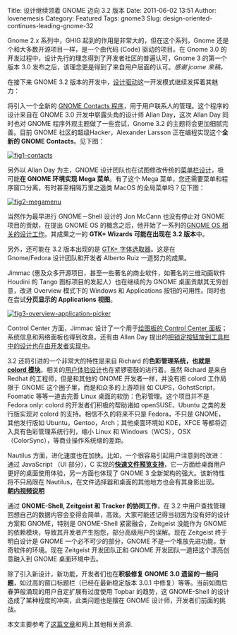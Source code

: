 Title: 设计继续领着 GNOME 迈向 3.2 版本
Date: 2011-06-02 13:51
Author: lovenemesis
Category: Featured
Tags: gnome3
Slug: design-oriented-continues-leading-gnome-32

Gnome 2.x 系列中，GHIG 起到的作用是非常大的，但在这个系列，Gnome
还是个和大多数开源项目一样，是一个由代码 (Code) 驱动的项目。在 Gnome 3.0
的开发过程中，设计先行的理念得到了开发者社区的普遍认可，Gnome 3
的第一个版本 3.0 发布之后，该理念更是得到了来自用户层面的认可。*感谢
jcome 来稿。*

在接下来 GNOME 3.2
版本的开发中，[设计驱动](http://gitorious.org/gnome-design)这一开发模式继续发挥着其魅力：

将引入一个全新的 [GNOME Contacts
程序](https://live.gnome.org/Design/Apps/Contacts)，用于用户联系人的管理。这个程序的设计来自在
GNOME 3.0 开发中崭露头角的设计师 Allan Day，这次 Allan Day 同时也对
GNOME 程序外观主题做了一些尝试，Gnome 3.2 的主题将会更加细腻完善。目前
GNOME 社区的超级Hacker，Alexander Larsson 正在编程实现这个**全新的 GNOME
Contacts**。见下图：

[![](http://linuxtoy.org/img/2011/06/fig1-contacts.png "fig1-contacts")](http://linuxtoy.org/img/2011/06/fig1-contacts.png)

另外以 Allan Day 为主，GNOME
设计团队也在试图修改传统的[菜单栏设计](https://live.gnome.org/Design/Whiteboards/Menus)，极可能**在
GNOME 环境实现 Mega 菜单**。有了这个 Mega
菜单，您还需要菜单和程序窗口分离，有时甚至相隔万里之遥类 MacOS
的全局菜单吗？见下图：

[![](http://linuxtoy.org/img/2011/06/fig2-megamenu.png "fig2-megamenu")](http://linuxtoy.org/img/2011/06/fig2-megamenu.png)

当然作为最早进行 GNOME－Shell 设计的 Jon McCann 也没有停止对 GNOME
项目的贡献，在提出 GNOME OS 的概念之后，他开始了一系列的[GNOME OS
相关的设计工作](http://live.gnome.org/GnomeOS/Design/Whiteboards)。其成果之一的
**GTK+ Wizards 可能在出现在 3.2 版本**中。

另外，还可能在 3.2 版本出现的是 [GTK+
字体选取器](http://aruiz.synaptia.net/siliconisland/2011/04/gtk-fontselection-progress.html)。这是在  
Gnome/Fedora 设计团队和开发者 Alberto Ruiz 一道努力的成果。

Jimmac (惠及众多开源项目，甚至一些著名的商业软件，如著名的三维动画软件
Houdini 的 Tango 图标项目的发起人）也在继续的为 GNOME
桌面贡献其无穷创意，改进 Overview 模式下的 Windows 和 Applications
按钮的可用性。同时也在尝试**分页显示的 Applications 视图**。

[![](http://linuxtoy.org/img/2011/06/fig3-overview-application-picker.png "fig3-overview-application-picker")](http://linuxtoy.org/img/2011/06/fig3-overview-application-picker.png)

Control Center 方面，Jimmac 设计了一个用于[绘图板的 Control Center
面板](http://live.gnome.org/Design/SystemSettings/Tablet)；系统信息和网络面板也得到改良。还有由
Allan Day
提出的[把锁定按钮放到工具栏中的设计也在由开发者实现中](https://bugzilla.gnome.org/show_bug.cgi?id=650292)。

3.2 还将引进的一个非常大的特性是来自 Richard 的**色彩管理系统，也就是
[colord
模块](http://colord.hughsie.com/intro.html)**。相关的[用户体验设计](http://colord.hughsie.com/screenshots.html)也在紧锣密鼓的进行着。虽然
Richard 是来自 Redhat 的工程师，但是和其他的 GNOME 开发者一样，并没有把
colord 工作局限于 GNOME 这个圈子里，而是和众多的上游项目 如
CUPS，GohstScript，Foomatic 等等一道去完善 Linux
桌面的软肋：色彩管理。这个项目并不是 Fedora only: colord
的开发者们积极的帮助诸如 openSUSE、Ubuntu 之类的发行版实现对 colord
的支持。相信不久的将来不只是 Fedora，不只是 GNOME，其他发行版如
Ubuntu，Gentoo，Arch；其他桌面环境如 KDE，XFCE
等都将迈入具有色彩管理系统行列，缩小 Linux 和
Windows（WCS），OSX（ColorSync），等商业操作系统缩的差距。

Nautilus
方面，进化速度也在加快。比如，一个很容易引起用户注意到的改进：通过
JavaScript （UI 部分），C
实现的[**快速文件预览支持**](http://blogs.gnome.org/cosimoc/2011/04/29/sushi/)，它一方面给桌面用户更好的桌面使用体验，另一方面也体现了
GNOME 3 全新架构的强大。该新特性将不只局限在
Nautilus，在文件选择器和桌面的其他地方也会有其身影出现。  
[**朝内视频说明**](http://v.youku.com/v_show/id_XMjcyNDAwNTg4.html)

通过 **GNOME-Shell, Zeitgeist 和 Tracker 的协同工作**，在 3.2
中用户查找管理回想自己的数据内容会变得会简单，高效。大家可能还记得当初因为没有好的设计方案和
GNOME，特别是 GNOME-Shell 紧密融合，Zeitgeist 没能作为 GNOME
的依赖模块，导致其开发者产生抱怨，部分高级用户的误解。现在 Zeitgeist
终于明白设计是 GNOME 一个必不可少的部分，GNOME
不是一个堆放先进功能，新奇软件的环境。现在 Zeitgeist 开发团队正和 GNOME
开发团队一道把这个漂亮创意融入到 GNOME 桌面环境中去。

除了引入新设计，新功能，开发者们也在**积极修复 GNOME 3.0
遗留的一些问题**，如过高的窗口标题栏（已经在最新稳定版本 3.0.1
中修复）等等。当前如雨后春笋般涌现的用户自定扩展有过度使用 Topbar
的趋势，这 GNOME-Shell 的设计造成了某种程度的冲突，此类问题也是摆在
GNOME 设计师，开发者们前面的挑战。

本文主要参考了[这篇文章](http://afaikblog.wordpress.com/2011/05/27/recent-goings-on-in-gnome-design/)和网上其他相关资源.
